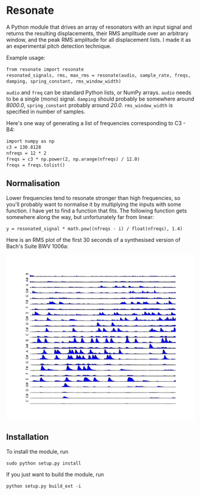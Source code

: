 Resonate
========

A Python module that drives an array of resonators with an input signal and
returns the resulting displacements, their RMS amplitude over an arbitrary window,
and the peak RMS amplitude for all displacement lists. I made it as an experimental
pitch detection technique.

Example usage:

    from resonate import resonate
    resonated_signals, rms, max_rms = resonate(audio, sample_rate, freqs, damping, spring_constant, rms_window_width)

`audio` and `freq` can be standard Python lists, or NumPy arrays.
`audio` needs to be a single (mono) signal.
`damping` should probably be somewhere around _8000.0_, `spring_constant` probably around _20.0_.
`rms_window_width` is specified in number of samples.

Here's one way of generating a list of frequencies corresponding to C3 - B4:

    import numpy as np
    c3 = 130.8128
    nfreqs = 12 * 2
    freqs = c3 * np.power(2, np.arange(nfreqs) / 12.0)
    freqs = freqs.tolist()
    
Normalisation
-------------

Lower frequencies tend to resonate stronger than high frequencies, so you'll probably want to normalise it by
multiplying the inputs with some function. I have yet to find a function that fits. The following function gets
somewhere along the way, but unfortunately far from linear:

    y = resonated_signal * math.pow((nfreqs - i) / float(nfreqs), 1.4)

Here is an RMS plot of the first 30 seconds of a synthesised version of Bach's Suite BWV 1006a:

![Example RMS plot](https://github.com/andreasjansson/resonate/raw/master/example_rms_plot.png)

Installation
------------

To install the module, run

    sudo python setup.py install
    
If you just want to build the module, run

    python setup.py build_ext -i
